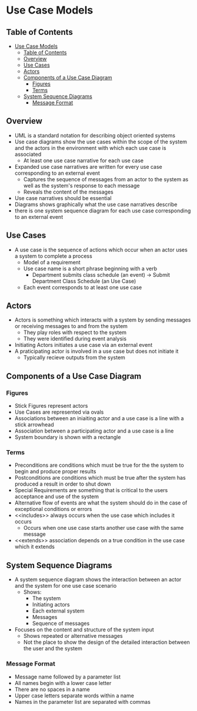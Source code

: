 # Use Case Models

## Table of Contents

- [Use Case Models](#use-case-models)
  - [Table of Contents](#table-of-contents)
  - [Overview](#overview)
  - [Use Cases](#use-cases)
  - [Actors](#actors)
  - [Components of a Use Case Diagram](#components-of-a-use-case-diagram)
    - [Figures](#figures)
    - [Terms](#terms)
  - [System Sequence Diagrams](#system-sequence-diagrams)
    - [Message Format](#message-format)

## Overview

- UML is a standard notation for describing object oriented systems
- Use case diagrams show the use cases within the scope of the system and the actors in the environment with which each use case is associated
  - At least one use case narrative for each use case
- Expanded use case narratives are written for every use case corresponding to an external event
  - Captures the sequence of messages from an actor to the system as well as the system's response to each message
  - Reveals the content of the messages
- Use case narratives should be essential
- Diagrams shows graphically what the use case narratives describe
- there is one system sequence diagram for each use case corresponding to an external event

## Use Cases

- A use case is the sequence of actions which occur when an actor uses a system to complete a process
  - Model of a requirement
  - Use case name is a short phrase beginning with a verb
    - Department submits class schedule (an event) -> Submit Department Class Schedule (an Use Case)
  - Each event corresponds to at least one use case

## Actors

- Actors is something which interacts with a system by sending messages or receiving messages to and from the system
  - They play roles with respect to the system
  - They were identified during event analysis
- Initiating Actors initiates a use case via an external event
- A praticipating actor is involved in a use case but does not initiate it
  - Typically recieve outputs from the system

## Components of a Use Case Diagram

### Figures

- Stick Figures represent actors
- Use Cases are represented via ovals
- Associations between an iniaiting actor and a use case is a line with a stick arrowhead
- Association between a participating actor and a use case is a line
- System boundary is shown with a rectangle

### Terms

- Preconditions are conditions which must be true for the the system to begin and produce proper results
- Postconditions are conditions which must be true after the system has produced a result in order to shut down
- Special Requirements are something that is critical to the users acceptance and use of the system
- Alternative flow of events are what the system should do in the case of exceptional conditions or errors
- <\<includes>> always occurs when the use case which includes it occurs
  - Occurs when one use case starts another use case with the same message
- <\<extends>> association depends on a true condition in the use case which it extends

## System Sequence Diagrams

- A system sequence diagram shows the interaction between an actor and the system for one use case scenario
  - Shows:
    - The system
    - Initiating actors
    - Each external system
    - Messages
    - Sequence of messages
- Focuses on the content and structure of the system input
  - Shows repeated or alternative messages
  - Not the place to show the design of the detailed interaction between the user and the system

### Message Format

- Message name followed by a parameter list
- All names begin with a lower case letter
- There are no spaces in a name
- Upper case letters separate words within a name
- Names in the parameter list are separated with commas

